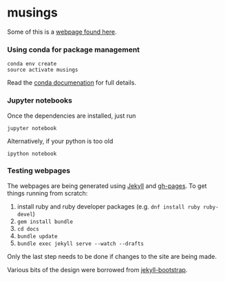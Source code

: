 # musings

Some of this is a
[webpage found here](https://peterfpeterson.github.io/musings/).

### Using conda for package management

```shell
conda env create
source activate musings
```

Read the [conda documenation](http://conda.pydata.org/docs/using/envs.html#use-environment-from-file) for full details.

### Jupyter notebooks

Once the dependencies are installed, just run

```shell
jupyter notebook
```
Alternatively, if your python is too old

```shell
ipython notebook
```

### Testing webpages

The webpages are being generated using [Jekyll](https://jekyllrb.com)
and
[gh-pages](https://help.github.com/articles/about-github-pages-and-jekyll/). To get things running from scratch:

1. install ruby and ruby developer packages (e.g. `dnf install ruby ruby-devel`)
2. `gem install bundle`
3. `cd docs`
4. `bundle update`
5. `bundle exec jekyll serve --watch --drafts`

Only the last step needs to be done if changes to the site are being
made.

Various bits of the design were borrowed from
[jekyll-bootstrap](https://github.com/plusjade/jekyll-bootstrap/).
